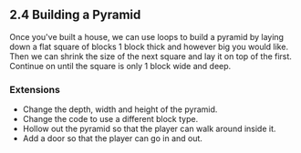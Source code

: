 ## 2.4 Building a Pyramid

Once you've built a house, we can use loops to build a pyramid by laying down a flat
square of blocks 1 block thick and however big you would like. Then we can shrink the
size of the next square and lay it on top of the first. Continue on until the square is
only 1 block wide and deep.

### Extensions

* Change the depth, width and height of the pyramid.
* Change the code to use a different block type.
* Hollow out the pyramid so that the player can walk around inside it.
* Add a door so that the player can go in and out.
